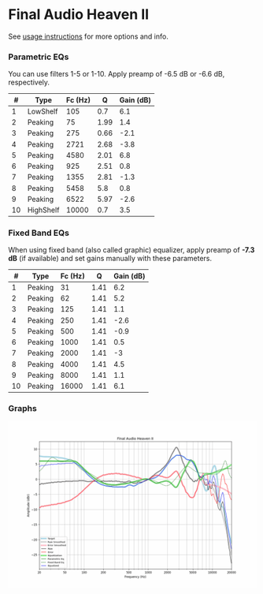 # Final Audio Heaven II
See [usage instructions](https://github.com/jaakkopasanen/AutoEq#usage) for more options and info.

### Parametric EQs
You can use filters 1-5 or 1-10. Apply preamp of -6.5 dB or -6.6 dB, respectively.

|   # | Type      |   Fc (Hz) |    Q |   Gain (dB) |
|-----|-----------|-----------|------|-------------|
|   1 | LowShelf  |       105 | 0.7  |         6.1 |
|   2 | Peaking   |        75 | 1.99 |         1.4 |
|   3 | Peaking   |       275 | 0.66 |        -2.1 |
|   4 | Peaking   |      2721 | 2.68 |        -3.8 |
|   5 | Peaking   |      4580 | 2.01 |         6.8 |
|   6 | Peaking   |       925 | 2.51 |         0.8 |
|   7 | Peaking   |      1355 | 2.81 |        -1.3 |
|   8 | Peaking   |      5458 | 5.8  |         0.8 |
|   9 | Peaking   |      6522 | 5.97 |        -2.6 |
|  10 | HighShelf |     10000 | 0.7  |         3.5 |

### Fixed Band EQs
When using fixed band (also called graphic) equalizer, apply preamp of **-7.3 dB** (if available) and set gains manually with these parameters.

|   # | Type    |   Fc (Hz) |    Q |   Gain (dB) |
|-----|---------|-----------|------|-------------|
|   1 | Peaking |        31 | 1.41 |         6.2 |
|   2 | Peaking |        62 | 1.41 |         5.2 |
|   3 | Peaking |       125 | 1.41 |         1.1 |
|   4 | Peaking |       250 | 1.41 |        -2.6 |
|   5 | Peaking |       500 | 1.41 |        -0.9 |
|   6 | Peaking |      1000 | 1.41 |         0.5 |
|   7 | Peaking |      2000 | 1.41 |        -3   |
|   8 | Peaking |      4000 | 1.41 |         4.5 |
|   9 | Peaking |      8000 | 1.41 |         1.1 |
|  10 | Peaking |     16000 | 1.41 |         6.1 |

### Graphs
![](./Final%20Audio%20Heaven%20II.png)
